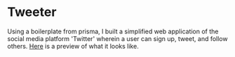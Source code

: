 <h1>Tweeter</h1>
Using a boilerplate from prisma, I built a simplified web application of the social media platform 'Twitter' wherein a user can sign up, tweet, and follow others. <a href="https://blitonjua.github.io/tweeter/">Here</a> is a preview of what it looks like.
